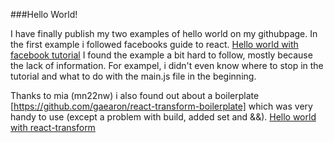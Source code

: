 ###Hello World!

I have finally publish my two examples of hello world on my githubpage. 
In the first example i followed facebooks guide to react. 
[Hello world with facebook tutorial](https://github.com/as223my/RIA-Project/tree/gh-pages/HelloWorld)
I found the example a bit hard to follow, mostly because
the lack of information. For exampel, i didn't even know where to stop in the 
tutorial and what to do with the main.js file in the beginning. 

Thanks to mia (mn22nw) i also found out about a boilerplate [https://github.com/gaearon/react-transform-boilerplate]
which was very handy to use (except a problem with build, added set and &&). 
[Hello world with react-transform](https://github.com/as223my/RIA-Project/tree/gh-pages/HelloWorld-ReactTransform)
